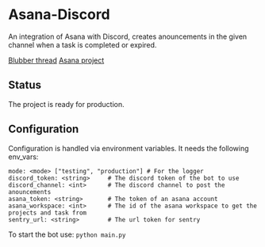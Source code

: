 # Asana-Discord
An integration of Asana with Discord, creates anouncements in the given channel when
a task is completed or expired.

[Blubber thread](https://blubber.fatwhale.com/d/254-asana-discord-integration)
[Asana project](https://app.asana.com/0/638996721805425/board)

## Status
The project is ready for production.

## Configuration
Configuration is handled via environment variables.
It needs the following env_vars:
```
mode: <mode> ["testing", "production"] # For the logger
discord_token: <string>     # The discord token of the bot to use
discord_channel: <int>      # The discord channel to post the anouncements
asana_token: <string>       # The token of an asana account
asana_workspace: <int>      # The id of the asana workspace to get the projects and task from
sentry_url: <string>        # The url token for sentry
```

To start the bot use: `python main.py`
